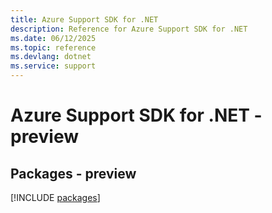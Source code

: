 ```yaml
---
title: Azure Support SDK for .NET
description: Reference for Azure Support SDK for .NET
ms.date: 06/12/2025
ms.topic: reference
ms.devlang: dotnet
ms.service: support
---
```

# Azure Support SDK for .NET - preview
## Packages - preview
[!INCLUDE [packages](support-index.md)]